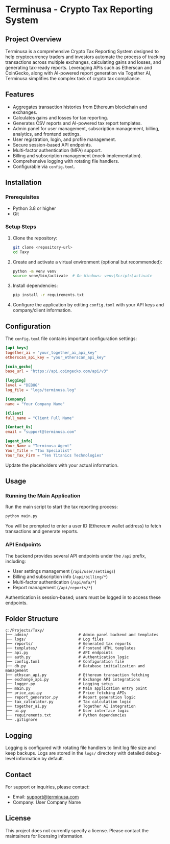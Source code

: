 # Terminusa - Crypto Tax Reporting System

## Project Overview
Terminusa is a comprehensive Crypto Tax Reporting System designed to help cryptocurrency traders and investors automate the process of tracking transactions across multiple exchanges, calculating gains and losses, and generating tax-ready reports. Leveraging APIs such as Etherscan and CoinGecko, along with AI-powered report generation via Together AI, Terminusa simplifies the complex task of crypto tax compliance.

## Features
- Aggregates transaction histories from Ethereum blockchain and exchanges.
- Calculates gains and losses for tax reporting.
- Generates CSV reports and AI-powered tax report templates.
- Admin panel for user management, subscription management, billing, analytics, and frontend settings.
- User registration, login, and profile management.
- Secure session-based API endpoints.
- Multi-factor authentication (MFA) support.
- Billing and subscription management (mock implementation).
- Comprehensive logging with rotating file handlers.
- Configurable via `config.toml`.

## Installation

### Prerequisites
- Python 3.8 or higher
- Git

### Setup Steps
1. Clone the repository:
   ```bash
   git clone <repository-url>
   cd Taxy
   ```

2. Create and activate a virtual environment (optional but recommended):
   ```bash
   python -m venv venv
   source venv/bin/activate  # On Windows: venv\Scripts\activate
   ```

3. Install dependencies:
   ```bash
   pip install -r requirements.txt
   ```

4. Configure the application by editing `config.toml` with your API keys and company/client information.

## Configuration

The `config.toml` file contains important configuration settings:

```toml
[api_keys]
together_ai = "your_together_ai_api_key"
etherscan_api_key = "your_etherscan_api_key"

[coin_gecko]
base_url = "https://api.coingecko.com/api/v3"

[logging]
level = "DEBUG"
log_file = "logs/terminusa.log"

[Company]
name = "Your Company Name"

[Client]
full_name = "Client Full Name"

[Contact_Us]
email = "support@terminusa.com"

[agent_info]
Your_Name = "Terminusa Agent"
Your_Title = "Tax Specialist"
Your_Tax_Firm = "Ten Titanics Technologies"
```

Update the placeholders with your actual information.

## Usage

### Running the Main Application
Run the main script to start the tax reporting process:

```bash
python main.py
```

You will be prompted to enter a user ID (Ethereum wallet address) to fetch transactions and generate reports.

### API Endpoints

The backend provides several API endpoints under the `/api` prefix, including:

- User settings management (`/api/user/settings`)
- Billing and subscription info (`/api/billing/*`)
- Multi-factor authentication (`/api/mfa/*`)
- Report management (`/api/reports/*`)

Authentication is session-based; users must be logged in to access these endpoints.

## Folder Structure

```
c:/Projects/Taxy/
├── admin/                      # Admin panel backend and templates
├── logs/                       # Log files
├── reports/                    # Generated tax reports
├── templates/                  # Frontend HTML templates
├── api.py                      # API endpoints
├── auth.py                     # Authentication logic
├── config.toml                 # Configuration file
├── db.py                       # Database initialization and management
├── ethscan_api.py              # Ethereum transaction fetching
├── exchange_api.py             # Exchange API integrations
├── logger.py                   # Logging setup
├── main.py                     # Main application entry point
├── price_api.py                # Price fetching APIs
├── report_generator.py         # Report generation logic
├── tax_calculator.py           # Tax calculation logic
├── together_ai.py              # Together AI integration
├── ui.py                       # User interface logic
├── requirements.txt            # Python dependencies
└── .gitignore
```

## Logging

Logging is configured with rotating file handlers to limit log file size and keep backups. Logs are stored in the `logs/` directory with detailed debug-level information by default.

## Contact

For support or inquiries, please contact:

- Email: support@terminusa.com
- Company: User Company Name

## License

This project does not currently specify a license. Please contact the maintainers for licensing information.
